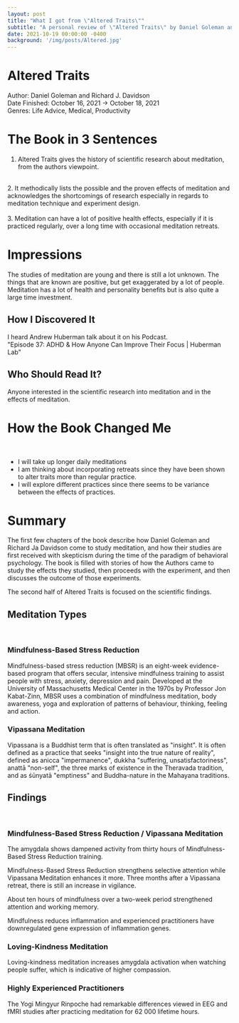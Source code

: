 ```yaml
---
layout: post
title: "What I got from \"Altered Traits\""
subtitle: "A personal review of \"Altered Traits\" by Daniel Goleman and Richard J. Davidson"
date: 2021-10-19 00:00:00 -0400
background: '/img/posts/Altered.jpg'
---
```


# Altered Traits

Author: Daniel Goleman and Richard J. Davidson \
Date Finished: October 16, 2021 → October 18, 2021 \
Genres: Life Advice, Medical, Productivity 

#  The Book in 3 Sentences 

1. Altered Traits gives the history of scientific research about meditation, from the authors viewpoint. <br>
<br>
2. It methodically lists the possible and the proven effects of meditation and acknowledges the shortcomings of research especially in regards to meditation technique and experiment design. 
<br>
<br>
3. Meditation can have a lot of positive health effects, especially if it is practiced regularly, over a long time with occasional meditation retreats.

#  Impressions

The studies of meditation are young and there is still a lot unknown. The things that are known are positive, but get exaggerated by a lot of people. Meditation has a lot of health and personality benefits but is also quite a large time investment.  

## How I Discovered It

I heard Andrew Huberman talk about it on his Podcast. <br>
"Episode 37: ADHD & How Anyone Can Improve Their Focus | Huberman Lab"

## Who Should Read It?

Anyone interested in the scientific research into meditation and in the effects of meditation.

#  How the Book Changed Me
<br>

- I will take up longer daily meditations
- I am thinking about incorporating retreats since they have been shown to alter traits more than regular practice.
- I will explore different practices since there seems to be variance between the effects of practices.

# Summary

The first few chapters of the book describe how Daniel Goleman and Richard Ja Davidson come to study meditation, and how their studies are first received with skepticism during the time of the paradigm of behavioral psychology. The book is filled with stories of how the Authors came to study the effects they studied, then proceeds with the experiment, and then discusses the outcome of those experiments. 

The second half of Altered Traits is focused on the scientific findings.

## Meditation Types
<br>

### Mindfulness-Based Stress Reduction

Mindfulness-based stress reduction (MBSR) is an eight-week evidence-based program that offers secular, intensive mindfulness training to assist people with stress, anxiety, depression and pain. Developed at the University of Massachusetts Medical Center in the 1970s by Professor Jon Kabat-Zinn, MBSR uses a combination of mindfulness meditation, body awareness, yoga and exploration of patterns of behaviour, thinking, feeling and action.

### Vipassana Meditation

Vipassana is a Buddhist term that is often translated as "insight".  It is often defined as a practice that seeks "insight into the true nature of reality", defined as anicca "impermanence", dukkha "suffering, unsatisfactoriness", anattā "non-self", the three marks of existence in the Theravada tradition, and as śūnyatā "emptiness" and Buddha-nature in the Mahayana traditions.

## Findings
<br>

### Mindfulness-Based Stress Reduction / Vipassana Meditation

The amygdala shows dampened activity from thirty hours of Mindfulness-Based Stress Reduction training.

Mindfulness-Based Stress Reduction strengthens selective attention while Vipassana Meditation enhances it more. Three months after a Vipassana retreat, there is still an increase in vigilance.

About ten hours of mindfulness over a two-week period strengthened attention and working memory. 

Mindfulness reduces inflammation and experienced practitioners have downregulated gene expression of inflammation genes.

### Loving-Kindness Meditation

Loving-kindness meditation increases amygdala activation when watching people suffer, which is indicative of higher compassion.

### Highly Experienced Practitioners

The Yogi Mingyur Rinpoche had remarkable differences viewed in EEG and fMRI studies after practicing meditation for 62 000 lifetime hours.